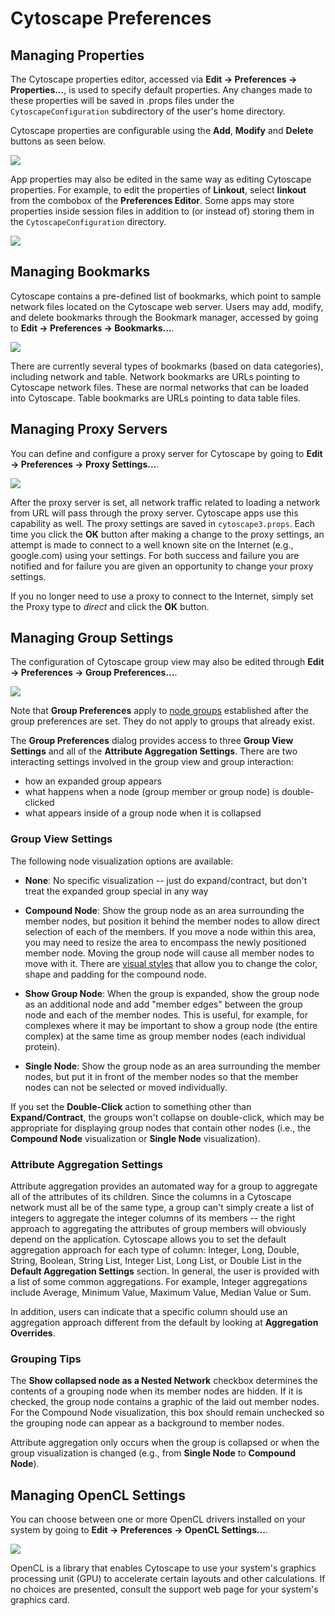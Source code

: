 <a id="cytoscape_preferences"> </a>
# Cytoscape Preferences

<a id="managing_properties"> </a>
## Managing Properties

The Cytoscape properties editor, accessed via **Edit → Preferences →
Properties...**, is used to specify default properties. Any changes made
to these properties will be saved in .props files under the
`CytoscapeConfiguration` subdirectory of the user's home directory.

Cytoscape properties are configurable using the **Add**, **Modify** and **Delete**
buttons as seen below.

![](_static/images/Preferences/Preferences_cy3.png)

App properties may also be edited in the same way as editing Cytoscape
properties. For example, to edit the properties of **Linkout**, select
**linkout** from the combobox of the **Preferences Editor**. Some apps may
store properties inside session files in addition to (or instead of)
storing them in the `CytoscapeConfiguration` directory.

![](_static/images/Preferences/Preferences_Linkout.png)

<a id="managing_bookmarks"> </a>
## Managing Bookmarks

Cytoscape contains a pre-defined list of bookmarks, which point to
sample network files located on the Cytoscape web server. Users may add,
modify, and delete bookmarks through the Bookmark manager, accessed by
going to **Edit → Preferences → Bookmarks...**.

![](_static/images/Preferences/Preferences_bookmarks.png)

There are currently several types of bookmarks (based on data
categories), including network and table. Network bookmarks are URLs
pointing to Cytoscape network files. These are normal networks that can
be loaded into Cytoscape. Table bookmarks are URLs pointing to data
table files.

<a id="managing_proxy_servers"> </a>
## Managing Proxy Servers

You can define and configure a proxy server for Cytoscape by going to
**Edit → Preferences → Proxy Settings...**.

![](_static/images/Preferences/Preferences_proxy.png)

After the proxy server is set, all network traffic related to loading a
network from URL will pass through the proxy server. Cytoscape apps use
this capability as well. The proxy settings are saved in
`cytoscape3.props`. Each time you click the **OK** button after making a
change to the proxy settings, an attempt is made to connect to a well
known site on the Internet (e.g., google.com) using your settings. For
both success and failure you are notified and for failure you are given
an opportunity to change your proxy settings.

If you no longer need to use a proxy to connect to the Internet, simply
set the Proxy type to _direct_ and click the **OK** button.

<a id="managing_group_view"> </a>
## Managing Group Settings

The configuration of Cytoscape group view may also be edited through
**Edit → Preferences → Group Preferences...**.

![](_static/images/Preferences/Preferences_groups.png)

Note that **Group Preferences** apply to [node groups](Creating_Networks.html#grouping-nodes) established after the group preferences are set. They do not apply to groups that already exist. 

The **Group Preferences** dialog provides access to three **Group View Settings** and all of the **Attribute Aggregation Settings**.
There are two interacting settings involved in the group view and group interaction:
* how an expanded group appears
* what happens when a node (group member or group node) is double-clicked
* what appears inside of a group node when it is collapsed

### Group View Settings ###
The following node visualization options are available:

-   **None**: No specific visualization -- just do expand/contract, but don't treat the expanded group special in any way
    
-   **Compound Node**: Show the group node as an area surrounding the member nodes, but position it behind the member nodes to allow direct selection of each of the members. If you move a node within this area, you may need to resize the area to encompass the newly positioned member node. Moving the group node will cause all member nodes to move with it. There are [visual styles](Styles.html#styles) that allow you to change the color, shape and padding for the compound node. 
    
-   **Show Group Node**: When the group is expanded, show the group node as an additional node and add "member edges" between the group node and each of the member nodes.  This is useful, for example, for complexes where it may be important to show a group node (the entire complex) at the same time as group member nodes (each individual protein).
    
-   **Single Node**:  Show the group node as an area surrounding the member nodes, but put it in front of the member nodes so that the member nodes can not be selected or moved individually.

If you set the **Double-Click** action to something other than **Expand/Contract**, the groups won't collapse on double-click, which may be appropriate for displaying group nodes that contain other nodes (i.e., the **Compound Node** visualization or **Single Node** visualization).

### Attribute Aggregation Settings ###

Attribute aggregation provides an automated way for a group to aggregate all of the attributes of its children. Since the columns in a Cytoscape network must all be of the same type, a group can't simply create a list of integers to aggregate the integer columns of its members -- the right approach to aggregating the attributes of group members will obviously depend on the application. Cytoscape allows you to set the default aggregation approach for each type of column: Integer, Long, Double, String, Boolean, String List, Integer List, Long List, or Double List in the **Default Aggregation Settings** section. In general, the user is provided with a list of some common aggregations. For example, Integer aggregations include Average, Minimum Value, Maximum Value, Median Value or Sum.  

In addition, users can indicate that a specific column should use an aggregation approach different from the default by looking at **Aggregation Overrides**.  

### Grouping Tips ###

The **Show collapsed node as a Nested Network** checkbox determines the contents of a grouping node when its member nodes are hidden. If it is checked, the group node contains a graphic of the laid out member nodes. For the Compound Node visualization, this box should remain unchecked so the grouping node can appear as a background to member nodes.

Attribute aggregation only occurs when the group is collapsed or when the group visualization is changed (e.g., from **Single Node** to **Compound Node**).

## Managing OpenCL Settings

You can choose between one or more OpenCL drivers installed on your system by going to
**Edit → Preferences → OpenCL Settings...**.

![](_static/images/Preferences/Preferences_opencl.png)

OpenCL is a library that enables Cytoscape to use your system's graphics processing unit (GPU)
to accelerate certain layouts and other calculations. If no choices are presented, consult
the support web page for your system's graphics card.

